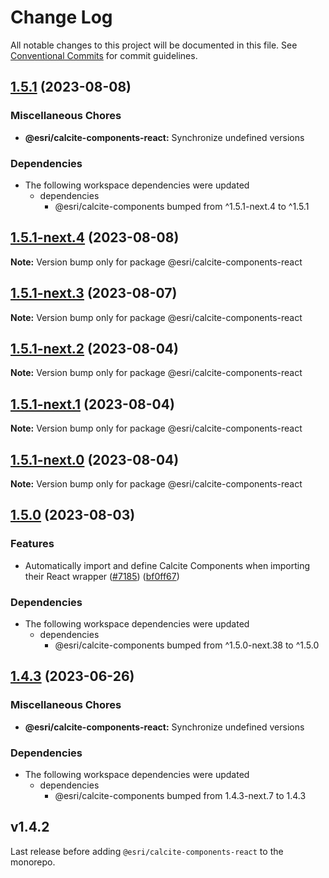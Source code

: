 # Change Log

All notable changes to this project will be documented in this file.
See [Conventional Commits](https://conventionalcommits.org) for commit guidelines.

## [1.5.1](https://github.com/Esri/calcite-design-system/compare/@esri/calcite-components-react@1.5.0...@esri/calcite-components-react@1.5.1) (2023-08-08)


### Miscellaneous Chores

* **@esri/calcite-components-react:** Synchronize undefined versions


### Dependencies

* The following workspace dependencies were updated
  * dependencies
    * @esri/calcite-components bumped from ^1.5.1-next.4 to ^1.5.1

## [1.5.1-next.4](https://github.com/Esri/calcite-design-system/compare/@esri/calcite-components-react@1.5.1-next.3...@esri/calcite-components-react@1.5.1-next.4) (2023-08-08)

**Note:** Version bump only for package @esri/calcite-components-react

## [1.5.1-next.3](https://github.com/Esri/calcite-design-system/compare/@esri/calcite-components-react@1.5.1-next.2...@esri/calcite-components-react@1.5.1-next.3) (2023-08-07)

**Note:** Version bump only for package @esri/calcite-components-react

## [1.5.1-next.2](https://github.com/Esri/calcite-design-system/compare/@esri/calcite-components-react@1.5.1-next.1...@esri/calcite-components-react@1.5.1-next.2) (2023-08-04)

**Note:** Version bump only for package @esri/calcite-components-react

## [1.5.1-next.1](https://github.com/Esri/calcite-design-system/compare/@esri/calcite-components-react@1.5.1-next.0...@esri/calcite-components-react@1.5.1-next.1) (2023-08-04)

**Note:** Version bump only for package @esri/calcite-components-react

## [1.5.1-next.0](https://github.com/Esri/calcite-design-system/compare/@esri/calcite-components-react@1.5.0...@esri/calcite-components-react@1.5.1-next.0) (2023-08-04)

**Note:** Version bump only for package @esri/calcite-components-react

## [1.5.0](https://github.com/Esri/calcite-design-system/compare/@esri/calcite-components-react@1.4.3...@esri/calcite-components-react@1.5.0) (2023-08-03)

### Features

- Automatically import and define Calcite Components when importing their React wrapper ([#7185](https://github.com/Esri/calcite-design-system/issues/7185)) ([bf0ff67](https://github.com/Esri/calcite-design-system/commit/bf0ff6737f882005f925031171ae9c9d57b41579))

### Dependencies

- The following workspace dependencies were updated
  - dependencies
    - @esri/calcite-components bumped from ^1.5.0-next.38 to ^1.5.0

## [1.4.3](https://github.com/Esri/calcite-design-system/compare/@esri/calcite-components-react@1.4.2...@esri/calcite-components-react@1.4.3) (2023-06-26)

### Miscellaneous Chores

- **@esri/calcite-components-react:** Synchronize undefined versions

### Dependencies

- The following workspace dependencies were updated
  - dependencies
    - @esri/calcite-components bumped from 1.4.3-next.7 to 1.4.3

## v1.4.2

Last release before adding `@esri/calcite-components-react` to the monorepo.
